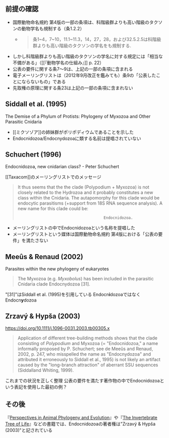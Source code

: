 
## 前提の確認

- 国際動物命名規約 第4版の一部の条項は、科階級群よりも高い階級のタクソンの動物学名も規制する（条1.2.2）
    - > 条1~4，7~10，11.1~11.3，14，27，28，および32.5.2.5は科階級群よりも高い階級のタクソンの学名をも規制する.
- しかし科階級群よりも高い階級のタクソンの学名に対する規定には「相当な不備がある」（[[『動物学名の仕組み』]] p. 22）
- 公表の要件に関する条7〜9は、上記の一部の条項に含まれる
- 電子メーリングリストは（2012年9月改正を鑑みても）条9の「公表したことにならないもの」である
- 先取権の原理に関する条23は上記の一部の条項に含まれない

## Siddall et al. (1995)

 The Demise of a Phylum of Protists: Phylogeny of Myxozoa and Other Parasitic Cnidaria
 
- [[ミクソゾア]]の姉妹群がポリポディウムであることを示した
- Endocnidozoa/Endocnydozoaに類する名前は提唱されていない

## Schuchert (1996)

Endocnidozoa, new cnidarian class? - Peter Schuchert

[[Taxacom]]のメーリングリストでのメッセージ

> It thus seems that the the clade (Polypodium + Myxozoa) is not closely related to the Hydrozoa and it probably constitutes a new class within the Cnidaria. The autapomorphy for this clade would be endocytic parasitisms (+support from 18S RNA sequence analysis). A new name for this clade could be:
> 
>                                           Endocnidozoa.


- メーリングリストの中でEndocnidozoaという名称を提唱した
- メーリングリストという媒体は国際動物命名規約 第4版における「公表の要件」を満たさない

## Meeûs & Renaud (2002)

Parasites within the new phylogeny of eukaryotes

>  The Myxozoa (e.g. *Myxobolus*) has been included in the parasitic Cnidaria clade Endocnydozoa \[31\].

"\[31\]"はSiddall et al. (1995)を引用している
Endocn**i**dozoaではなくEndocn**y**dozoa

## Zrzavý & Hypša (2003)

https://doi.org/10.1111/j.1096-0031.2003.tb00305.x

> Application of different tree-building methods shows that the clade consisting of *Polypodium* and Myxozoa (= "Endocnidozoa," a name informally proposed by P. Schuchert; see de Meeûs and Renaud, 2002, p. 247, who misspelled the name as "Endocnydozoa" and attributed it erroneously to Siddall et al., 1995) is not likely an artifact caused by the "long-branch attraction" of aberrant SSU sequences (Siddalland Whiting, 1999).

これまでの状況を正しく整理
公表の要件を満たす著作物の中でEndocnidozoaという表記を使用した最初の例？

## その後

 『[Perspectives in Animal Phylogeny and Evolution](https://doi.org/10.1093/acprof:oso/9780198566205.001.0001)』や『[The Invertebrate Tree of Life](https://press.princeton.edu/books/hardcover/9780691170251/the-invertebrate-tree-of-life)』などの書籍では、Endocnidozoaの著者権は"Zrzavý & Hypša (2003)"と記されている
